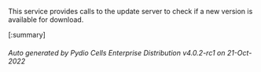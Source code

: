 






This service provides calls to the update server to check if a new version is available for download.

[:summary]

###### Auto generated by Pydio Cells Enterprise Distribution v4.0.2-rc1 on 21-Oct-2022
